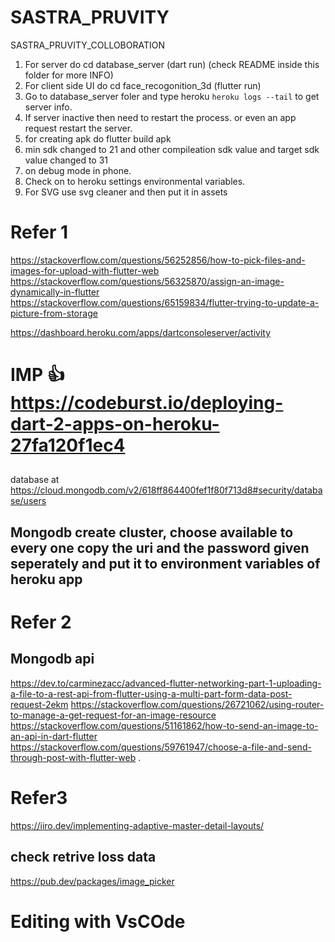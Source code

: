 # SASTRA_PRUVITY
SASTRA_PRUVITY_COLLOBORATION

1. For server do cd database_server (dart run) (check README inside this folder for more INFO)
2. For client side UI do cd face_recogonition_3d (flutter run)
3. Go to database_server foler and type heroku ```heroku logs --tail``` to get server info.
4. If server inactive then need to restart the process. or even an app request restart the server.
5. for creating apk do flutter build apk
6. min sdk changed to 21 and other compileation sdk value and target sdk value changed to 31
7. on debug mode in phone.
8. Check on to heroku settings environmental variables.
9. For SVG use svg cleaner and then put it in assets

# Refer 1

https://stackoverflow.com/questions/56252856/how-to-pick-files-and-images-for-upload-with-flutter-web
https://stackoverflow.com/questions/56325870/assign-an-image-dynamically-in-flutter
https://stackoverflow.com/questions/65159834/flutter-trying-to-update-a-picture-from-storage

https://dashboard.heroku.com/apps/dartconsoleserver/activity

# IMP 👍 https://codeburst.io/deploying-dart-2-apps-on-heroku-27fa120f1ec4

## 
database at 
https://cloud.mongodb.com/v2/618ff864400fef1f80f713d8#security/database/users


## Mongodb create cluster, choose available to every one copy the uri and the password given seperately and put it to environment variables of heroku app

# Refer 2
## Mongodb api

https://dev.to/carminezacc/advanced-flutter-networking-part-1-uploading-a-file-to-a-rest-api-from-flutter-using-a-multi-part-form-data-post-request-2ekm
https://stackoverflow.com/questions/26721062/using-router-to-manage-a-get-request-for-an-image-resource
https://stackoverflow.com/questions/51161862/how-to-send-an-image-to-an-api-in-dart-flutter
https://stackoverflow.com/questions/59761947/choose-a-file-and-send-through-post-with-flutter-web
.

# Refer3
https://iiro.dev/implementing-adaptive-master-detail-layouts/

## check retrive loss data
https://pub.dev/packages/image_picker

# Editing with VsCOde